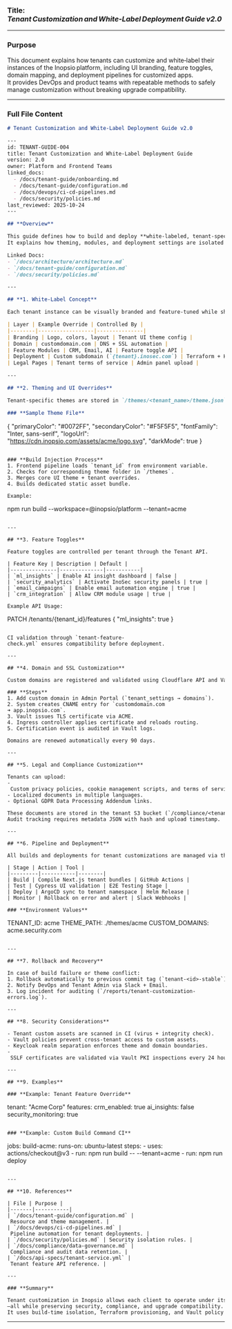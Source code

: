 ### **Title:** *Tenant Customization and White‑Label Deployment Guide v2.0*

***

### **Purpose**  
This document explains how tenants can customize and white‑label their instances of the Inopsio platform, including UI branding, feature toggles, domain mapping, and deployment pipelines for customized apps.  
It provides DevOps and product teams with repeatable methods to safely manage customization without breaking upgrade compatibility.

***

### **Full File Content**

```markdown
# Tenant Customization and White‑Label Deployment Guide v2.0

---
id: TENANT-GUIDE-004
title: Tenant Customization and White‑Label Deployment Guide
version: 2.0
owner: Platform and Frontend Teams
linked_docs:
  - /docs/tenant-guide/onboarding.md
  - /docs/tenant-guide/configuration.md
  - /docs/devops/ci-cd-pipelines.md
  - /docs/security/policies.md
last_reviewed: 2025-10-24
---

## **Overview**

This guide defines how to build and deploy **white‑labeled, tenant‑specific customizations** in the Inopsio platform.  
It explains how theming, modules, and deployment settings are isolated and safely rolled out through CI/CD.

Linked Docs: 
- `/docs/architecture/architecture.md`
- `/docs/tenant-guide/configuration.md`
- `/docs/security/policies.md`

---

## **1. White‑Label Concept**

Each tenant instance can be visually branded and feature‑tuned while sharing the same core runtime.

| Layer | Example Override | Controlled By |
|--------|------------------|---------------|
| Branding | Logo, colors, layout | Tenant UI theme config |
| Domain | customdomain.com | DNS + SSL automation |
| Feature Modules | CRM, Email, AI | Feature toggle API |
| Deployment | Custom subdomain (`{tenant}.inosec.com`) | Terraform + Helm |
| Legal Pages | Tenant terms of service | Admin panel upload |

---

## **2. Theming and UI Overrides**

Tenant‑specific themes are stored in `/themes/<tenant_name>/theme.json`.

### **Sample Theme File**
```
{
  "primaryColor": "#0072FF",
  "secondaryColor": "#F5F5F5",
  "fontFamily": "Inter, sans-serif",
  "logoUrl": "https://cdn.inopsio.com/assets/acme/logo.svg",
  "darkMode": true
}
```

### **Build Injection Process**
1. Frontend pipeline loads `tenant_id` from environment variable.  
2. Checks for corresponding theme folder in `/themes`.  
3. Merges core UI theme + tenant overrides.  
4. Builds dedicated static asset bundle.  

Example:
```
npm run build --workspace=@inopsio/platform --tenant=acme
```

---

## **3. Feature Toggles**

Feature toggles are controlled per tenant through the Tenant API.

| Feature Key | Description | Default |  
|---------------|--------------|-----------|
| `ml_insights` | Enable AI insight dashboard | false |  
| `security_analytics` | Activate InoSec security panels | true |  
| `email_campaigns` | Enable email automation engine | true |  
| `crm_integration` | Allow CRM module usage | true |

Example API Usage:
```
PATCH /tenants/{tenant_id}/features
{
  "ml_insights": true
}
```

CI validation through `tenant-feature-check.yml` ensures compatibility before deployment.

---

## **4. Domain and SSL Customization**

Custom domains are registered and validated using Cloudflare API and Vault PKI.

### **Steps**
1. Add custom domain in Admin Portal (`tenant_settings → domains`).  
2. System creates CNAME entry for `customdomain.com ➜ app.inopsio.com`.  
3. Vault issues TLS certificate via ACME.  
4. Ingress controller applies certificate and reloads routing.  
5. Certification event is audited in Vault logs.  

Domains are renewed automatically every 90 days.

---

## **5. Legal and Compliance Customization**

Tenants can upload:
- Custom privacy policies, cookie management scripts, and terms of service.  
- Localized documents in multiple languages.  
- Optional GDPR Data Processing Addendum links.  

These documents are stored in the tenant S3 bucket (`/compliance/<tenant>/legal`).  
Audit tracking requires metadata JSON with hash and upload timestamp.

---

## **6. Pipeline and Deployment**

All builds and deployments for tenant customizations are managed via the CI/CD pipeline.

| Stage | Action | Tool |
|---------|-----------|--------|
| Build | Compile Next.js tenant bundles | GitHub Actions |
| Test | Cypress UI validation | E2E Testing Stage |
| Deploy | ArgoCD sync to tenant namespace | Helm Release |
| Monitor | Rollback on error and alert | Slack Webhooks |

### **Environment Values**
```
TENANT_ID: acme
THEME_PATH: ./themes/acme
CUSTOM_DOMAINS: acme.security.com
```

---

## **7. Rollback and Recovery**

In case of build failure or theme conflict:
1. Rollback automatically to previous commit tag (`tenant‑<id>‑stable`).  
2. Notify DevOps and Tenant Admin via Slack + Email.  
3. Log incident for auditing (`/reports/tenant-customization-errors.log`).  

---

## **8. Security Considerations**

- Tenant custom assets are scanned in CI (virus + integrity check).  
- Vault policies prevent cross‑tenant access to custom assets.  
- Keycloak realm separation enforces theme and domain boundaries.  
- SSLF certificates are validated via Vault PKI inspections every 24 hours.  

---

## **9. Examples**

### **Example: Tenant Feature Override**
```
tenant: "Acme Corp"
features:
  crm_enabled: true
  ai_insights: false
  security_monitoring: true
```

### **Example: Custom Build Command CI**
```
jobs:
  build-acme:
    runs-on: ubuntu-latest
    steps:
      - uses: actions/checkout@v3
      - run: npm run build -- --tenant=acme
      - run: npm run deploy
```

---

## **10. References**

| File | Purpose |
|-------|-----------|
| `/docs/tenant-guide/configuration.md` | Resource and theme management. |
| `/docs/devops/ci-cd-pipelines.md` | Pipeline automation for tenant deployments. |
| `/docs/security/policies.md` | Security isolation rules. |
| `/docs/compliance/data-governance.md` | Compliance and audit data retention. |
| `/docs/api-specs/tenant-service.yml` | Tenant feature API reference. |

---

### **Summary**

Tenant customization in Inopsio allows each client to operate under its own brand and domain—all while preserving security, compliance, and upgrade compatibility.  
It uses build‑time isolation, Terraform provisioning, and Vault policy controls to guarantee secure multi‑tenant operations at scale.
```

***